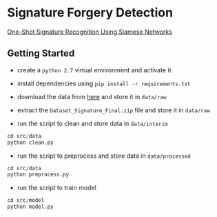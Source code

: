 # Signature Forgery Detection

[One-Shot Signature Recognition Using Siamese Networks](https://github.com/shakti365/Signature-Forgery-Detection/blob/master/One-Shot%20Signature%20Recognition%20Using%20Siamese%20Networks.md)

## Getting Started

- create a `python 2.7` virtual environment and activate it

- install dependencies using `pip install -r requirements.txt`

- download the data from [here](https://drive.google.com/file/d/1lhwcRhxzJ6BC5SUSRALRdCNKo4B4rwa1/view?usp=sharing) and store it in `data/raw`

- extract the `Dataset_Signature_Final.zip` file and store it in `data/raw`

- run the script to clean and store data in `data/interim`
```python
cd src/data
python clean.py
```
- run the script to preprocess and store data in `data/processed`
```python
cd src/data
python preprocess.py
```

- run the script to train model
```python
cd src/model
python model.py
```
